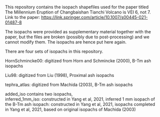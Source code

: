 This repository contains the isopach shapefiles used for the paper titled The Millennium Eruption of Changbaishan Tianchi Volcano is VEI 6, not 7.
Link to the paper: https://link.springer.com/article/10.1007/s00445-021-01487-8

The isopachs were provided as supplementary material together with the paper, but the files are broken (possibly due to post-processing) and we cannot modify them. 
The isopachs are hence put here again. 

There are four sets of isopachs in this repository. 


HornSchmincke00: 	digitized from Horn and Schmincke (2000),	          	B-Tm ash isopachs


Liu98: 			digitized from Liu (1998),				        Proximal ash isopachs


tephra_atlas:		digitized from Machida (2003),			                B-Tm ash isopachs


added_iso contains two isopachs,			
	inferred_1mm_iso:		      constructed in Yang et al, 2021,                             inferred 1 mm isopach of the B-Tm ash
	isopach:		              constructed in Yang et al, 2021,                             isopachs completed in Yang et al, 2021, based on original isopachs of Machida (2003)

 
 			



